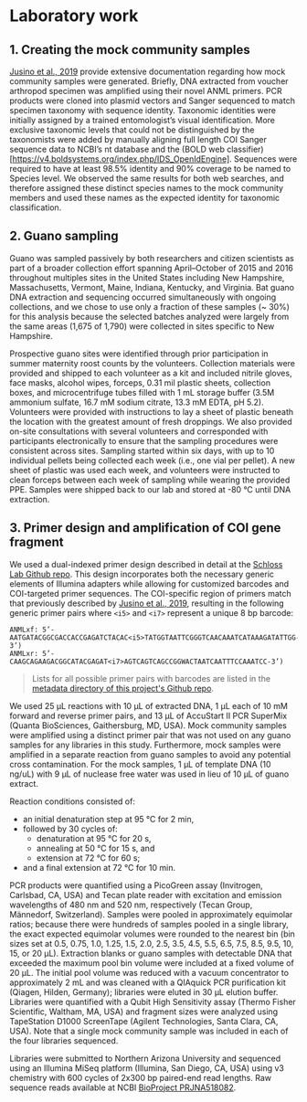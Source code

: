 # Laboratory work
## 1. Creating the mock community samples
[Jusino et al., 2019](https://doi.org/10.1111/1755-0998.12951) provide extensive documentation regarding how mock community samples were generated. Briefly, DNA extracted from voucher arthropod specimen was amplified using their novel ANML primers. PCR products were cloned into plasmid vectors and Sanger sequenced to match specimen taxonomy with sequence identity. Taxonomic identities were initially assigned by a trained entomologist’s visual identification. More exclusive taxonomic levels that could not be distinguished by the taxonomists were added by manually aligning full length COI Sanger sequence data to NCBI’s nt database and the (BOLD web classifier)[https://v4.boldsystems.org/index.php/IDS_OpenIdEngine]. Sequences were required to have at least 98.5% identity and 90% coverage to be named to Species level. We observed the same results for both web searches, and therefore assigned these distinct species names to the mock community members and used these names as the expected identity for taxonomic classification.

## 2. Guano sampling
Guano was sampled passively by both researchers and citizen scientists as part of a broader collection effort spanning April–October of 2015 and 2016 throughout multiples sites in the United States including New Hampshire, Massachusetts, Vermont, Maine, Indiana, Kentucky, and Virginia. Bat guano DNA extraction and sequencing occurred simultaneously with ongoing collections, and we chose to use only a fraction of these samples (~ 30%) for this analysis because the selected batches analyzed were largely from the same areas (1,675 of 1,790) were collected in sites specific to New Hampshire.

Prospective guano sites were identified through prior participation in summer maternity roost counts by the volunteers. Collection materials were provided and shipped to each volunteer as a kit and included nitrile gloves, face masks, alcohol wipes, forceps, 0.31 mil plastic sheets, collection boxes, and microcentrifuge tubes filled with 1 mL storage buffer (3.5M ammonium sulfate, 16.7 mM sodium citrate, 13.3 mM EDTA, pH 5.2). Volunteers were provided with instructions to lay a sheet of plastic beneath the location with the greatest amount of fresh droppings. We also provided on-site consultations with several volunteers and corresponded with participants electronically to ensure that the sampling procedures were consistent across sites. Sampling started within six days, with up to 10 individual pellets being collected each week (i.e., one vial per pellet). A new sheet of plastic was used each week, and volunteers were instructed to clean forceps between each week of sampling while wearing the provided PPE. Samples were shipped back to our lab and stored at -80 °C until DNA extraction.


## 3. Primer design and amplification of COI gene fragment

We used a dual-indexed primer design described in detail at the [Schloss Lab Github repo](https://github.com/SchlossLab/MiSeq_WetLab_SOP/blob/master/MiSeq_WetLab_SOP.md). This design incorporates both the necessary generic elements of Illumina adapters while allowing for customized barcodes and COI-targeted primer sequences. The COI-specific region of primers match that previously described by [Jusino et al., 2019](https://doi.org/10.1111/1755-0998.12951), resulting in the following generic primer pairs where `<i5>` and `<i7>` represent a unique 8 bp barcode:

```
ANMLxf: 5’-AATGATACGGCGACCACCGAGATCTACAC<i5>TATGGTAATTCGGGTCAACAAATCATAAAGATATTGG-3’)  
ANMLxr: 5’-CAAGCAGAAGACGGCATACGAGAT<i7>AGTCAGTCAGCCGGWACTAATCAATTTCCAAATCC-3’)
```

> Lists for all possible primer pairs with barcodes are listed in the [metadata directory of this project's Github repo](https://github.com/devonorourke/tidybug/blob/master/data/metadata/primerpairs.txt).

We used 25 µL reactions with 10 µL of extracted DNA, 1 µL each of 10 mM forward and reverse primer pairs, and 13 µL of AccuStart II PCR SuperMix (Quanta BioSciences, Gaithersburg, MD, USA). Mock community samples were amplified using a distinct primer pair that was not used on any guano samples for any libraries in this study. Furthermore, mock samples were amplified in a separate reaction from guano samples to avoid any potential cross contamination. For the mock samples, 1 µL of template DNA (10 ng/uL) with 9 µL of nuclease free water was used in lieu of 10 µL of guano extract.

Reaction conditions consisted of:
- an initial denaturation step at 95 °C for 2 min,
- followed by 30 cycles of:
  - denaturation at 95 °C for 20 s,
  - annealing at 50 °C for 15 s, and
  - extension at 72 °C for 60 s;
- and a final extension at 72 °C for 10 min.  

PCR products were quantified using a PicoGreen assay (Invitrogen, Carlsbad, CA, USA) and Tecan plate reader with excitation and emission wavelengths of 480 nm and 520 nm, respectively (Tecan Group, Männedorf, Switzerland). Samples were pooled in approximately equimolar ratios; because there were hundreds of samples pooled in a single library, the exact expected equimolar volumes were rounded to the nearest bin (bin sizes set at 0.5, 0.75, 1.0, 1.25, 1.5, 2.0, 2.5, 3.5, 4.5, 5.5, 6.5, 7.5, 8.5, 9.5, 10, 15, or 20 µL). Extraction blanks or guano samples with detectable DNA that exceeded the maximum pool bin volume were included at a fixed volume of 20 µL. The initial pool volume was reduced with a vacuum concentrator to approximately 2 mL and was cleaned with a QIAquick PCR purification kit (Qiagen, Hilden, Germany); libraries were eluted in 30 µL elution buffer. Libraries were quantified with a Qubit High Sensitivity assay (Thermo Fisher Scientific, Waltham, MA, USA) and fragment sizes were analyzed using TapeStation D1000 ScreenTape (Agilent Technologies, Santa Clara, CA, USA). Note that a single mock community sample was included in each of the four libraries sequenced.

Libraries were submitted to Northern Arizona University and sequenced using an Illumina MiSeq platform (Illumina, San Diego, CA, USA) using v3 chemistry with 600 cycles of 2x300 bp paired-end read lengths. Raw sequence reads available at NCBI [BioProject PRJNA518082](https://www.ncbi.nlm.nih.gov/bioproject/PRJNA518082).
